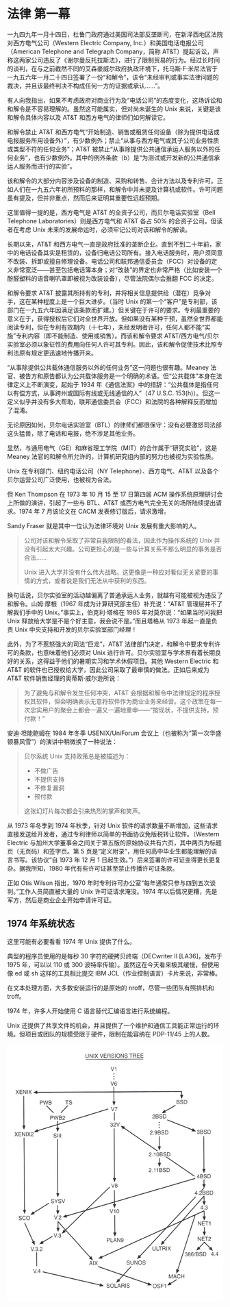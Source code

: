 # 法律 第一幕

一九四九年一月十四日，杜鲁门政府通过美国司法部反垄断司，在新泽西地区法院对西方电气公司（Western Electric Company, Inc.）和美国电话电报公司（American Telephone and Telegraph Company，简称 AT\&T）提起诉讼，声称这两家公司违反了《谢尔曼反托拉斯法》，进行了限制贸易的行为。经过长时间的谈判，在与之前截然不同的艾森豪威尔政府执政环境下，托马斯·F·米尼法官于一九五六年一月二十四日签署了一份“和解令”，该令“未经审判或事实法律问题的裁决，并且该最终判决不构成任何一方的证据或承认……”。

有人向我指出，如果不考虑政府对商业行为及“电话公司”的态度变化，这场诉讼和和解令是不容易理解的。虽然这可能属实，但对尚未诞生的 Unix 来说，关键是该和解令具体内容以及 AT\&T 和西方电气的律师们如何解读它。

和解令禁止 AT\&T 和西方电气“开始制造、销售或租赁任何设备（除为提供电话或电报服务所用设备外）”，有少数例外；禁止“从事与西方电气或其子公司业务性质或类型不符的任何业务”；AT\&T 被禁止“从事除提供公共通信承运人服务以外的任何业务”，也有少数例外。其中的例外条款（b）是“为测试或开发新的公共通信承运人服务而进行的实验”。

该和解令的大部分内容涉及设备的制造、采购和转售、会计方法以及专利许可。正如人们在一九五六年初所预料的那样，和解令中并未提及计算机或软件。许可问题虽有提及，但并非重点，然而后来证明其重要性远超预期。

这里值得一提的是，西方电气是 AT\&T 的全资子公司，而贝尔电话实验室（Bell Telephone Laboratories）则是西方电气和 AT\&T 各占 50% 的合资子公司。但读者在考虑 Unix 未来的发展命运时，必须牢记公司对该和解令的解读。

长期以来，AT\&T 和西方电气一直是政府批准的垄断企业。直到不到二十年前，家中的电话设备其实是租赁的，设备归电话公司所有。接入电话服务时，用户须同意不改装、拆卸或擅自修理设备。电话公司和联邦通信委员会（FCC）对设备的定义非常宽泛——甚至包括电话簿本身；对“改装”的界定也非常严格（比如安装一个酚醛塑料的语音喇叭罩即被视为改装设备），尽管法院偶尔会推翻 FCC 的决定。

和解令要求 AT\&T 披露其所持有的专利，并将相关信息提供给（潜在）竞争对手，这在某种程度上是一个巨大进步。（当时 Unix 的第一个“客户”是专利部，该部门在一九五六年因满足该条款而扩建。）但关键在于许可的要求。专利最重要的意义在于，获得授权后它们对全世界开放。但如果没有某种干预，虽然全世界都能阅读专利，但在专利有效期内（十七年），未经发明者许可，任何人都不能“实施”专利内容（即不能制造、使用或销售）。而该和解令要求 AT\&T/西方电气/贝尔实验室必须以象征性的费用向任何人许可其专利。因此，该和解令促使技术比照专利法原有规定更迅速地传播开来。

“从事除提供公共载体通信服务以外的任何业务”这一问题也很有趣。Meaney 法官、被告方和原告都认为公共载体服务是一个明确的术语。但“公共载体”本身在法律定义上不断演变，起始于 1934 年《通信法案》中的措辞：“公共载体是指任何以有偿方式，从事跨州或国际有线或无线通信的人”（47 U.S.C. 153(h)）。但这一定义似乎并没有多大帮助，联邦通信委员会（FCC）和法院的各种解释反而增加了混淆。

无论原因如何，贝尔电话实验室（BTL）的律师们都很保守：没有必要激怒司法部这头猛兽，除了电话和电报，绝不涉足其他业务。

显然，与通用电气（GE）和麻省理工学院（MIT）的合作属于“研究实验”，这是 Meaney 法官的和解令所允许的，计算机研究组内部的努力也被视为实验性质。

Unix 在专利部门、纽约电话公司（NY Telephone）、西方电气、AT\&T 以及各个贝尔运营公司广泛使用，也被视为合法。

但 Ken Thompson 在 1973 年 10 月 15 至 17 日第四届 ACM 操作系统原理研讨会上所做的演讲，引起了一些与 BTL、AT\&T 或西方电气完全无关的场所陆续提出请求。1974 年 7 月该论文在 CACM 发表修订版后，请求激增。

Sandy Fraser 就是其中一位认为法律环境对 Unix 发展有重大影响的人。

>公司对该和解令采取了非常自我限制的看法，因此作为操作系统的 Unix 并没有引起太大兴趣。公司更担心的是一些与计算关系不那么明显的事务是否合法……
>
>Unix 进入大学并没有什么伟大战略。这更像是一种应对看似无关紧要的事情的方式，或者说是我们无法从中获利的东西。

换句话说，贝尔实验室的活动越偏离了普通承运人业务，就越有可能被视为违反了和解令。山姆·摩根（1967 年成为计算研究部主任）补充说：“AT\&T 管理层并不了解我们手中的 Unix。”事实上，伯克利·塔格在 1985 年对莫尔说：“如果当时问我把 Unix 释放给大学是不是个好主意，我会说不是。”而且塔格从 1973 年起一直是负责 Unix 中央支持和开发的贝尔实验室部门经理！

此外，为了不惹怒强大的司法“巨龙”，AT\&T 法律部门决定，和解令中要求专利许可的条款，也意味着他们必须对 Unix 进行许可。贝尔实验室与学术界有着长期良好的关系，这得益于他们的暑期实习和学术休假项目。其他 Western Electric 和 AT\&T 的软件也已授权给大学，因此公司采取了最审慎的做法。正如后来成为 AT\&T 软件销售经理的奥蒂斯·威尔逊所说：

>为了避免与和解令发生任何冲突，AT\&T 会根据和解令中法律规定的程序授权其软件，但会明确表示无意将软件作为商业业务来经营。这个政策在每一次忠实用户的聚会上都会一遍又一遍地重申——“按现状，不提供支持，预付款！”

安迪·坦能鲍姆在 1984 年冬季 USENIX/UniForum 会议上（也被称为“第一次华盛顿暴风雪”）的演讲中稍微换了一种说法：

>贝尔系统 Unix 支持政策总是被描述为：
>
>* 不做广告
>* 不提供支持
>* 不修复漏洞
>* 预付款
>
>这张幻灯片每次都会引来热烈的掌声和笑声。

从 1973 年冬季到 1974 年秋季，针对 Unix 软件的请求数量不断增加，这些请求直接发送给开发者，通过专利律师以简单的书面协议免版税转让软件。（Western Electric 与加州大学董事会之间关于第五版的原始协议共有六页，其中两页为标题页（无页码）和签字页。第 5 页是“定义附录”，用任何高中毕业生都能理解的语言书写。该协议“自 1973 年 12 月 1 日起生效。”）后来签署的许可证变得更长更复杂。据我所知，1980 年代有些许可证甚至禁止传播许可证条款。

正如 Otis Wilson 指出，1970 年时专利许可办公室“每年通常只参与四到五次谈判。”工作人员简直被大量的 Unix 许可证请求淹没。1974 年以后情况更糟，先是军方，然后是商业企业开始申请许可证。

## 1974 年系统状态

这里可能有必要看看 1974 年 Unix 提供了什么。

典型的程序员使用的是每秒 30 字符的硬拷贝终端（DECwriter II \[LA36]，发布于 1975 年，可以以 110 或 300 波特率传输）。虽然这在今天看来极其缓慢，但使用像 ed 或 sh 这样的工具相比提交 IBM JCL（作业控制语言）卡片来说，非常棒。

在文本处理方面，大多数安装运行的是原始的 nroff，尽管一些团队有照排机和 troff。

1974 年，许多人开始使用 C 语言替代汇编语言进行系统编程。

Unix 还提供了共享文件的机会，并且提供了一个维护和通信工具能正常运行的环境。但项目或团队的规模受限于硬件，限制在能容纳在 PDP-11/45 上的人数。


 ![](/assets/unix_versions_tree.jpg) 

